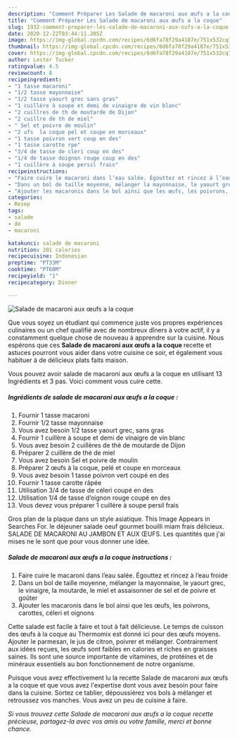 ```yaml
---
description: "Comment Préparer Les Salade de macaroni aux œufs a la coque"
title: "Comment Préparer Les Salade de macaroni aux œufs a la coque"
slug: 1932-comment-preparer-les-salade-de-macaroni-aux-oufs-a-la-coque
date: 2020-12-22T03:44:11.205Z
image: https://img-global.cpcdn.com/recipes/6d6fa78f29a4187e/751x532cq70/salade-de-macaroni-aux-oeufs-a-la-coque-photo-principale-de-la-recette.jpg
thumbnail: https://img-global.cpcdn.com/recipes/6d6fa78f29a4187e/751x532cq70/salade-de-macaroni-aux-oeufs-a-la-coque-photo-principale-de-la-recette.jpg
cover: https://img-global.cpcdn.com/recipes/6d6fa78f29a4187e/751x532cq70/salade-de-macaroni-aux-oeufs-a-la-coque-photo-principale-de-la-recette.jpg
author: Lester Tucker
ratingvalue: 4.5
reviewcount: 8
recipeingredient:
- "1 tasse macaroni"
- "1/2 tasse mayonnaise"
- "1/2 tasse yaourt grec sans gras"
- "1 cuillère à soupe et demi de vinaigre de vin blanc"
- "2 cuillres de th de moutarde de Dijon"
- "2 cuillre de th de miel"
- " Sel et poivre de moulin"
- "2 ufs  la coque pel et coupe en morceaux"
- "1 tasse poivron vert coup en des"
- "1 tasse carotte rpe"
- "3/4 de tasse de cleri coup en des"
- "1/4 de tasse doignon rouge coup en des"
- "1 cuillère à soupe persil frais"
recipeinstructions:
- "Faire cuire le macaroni dans l’eau salée. Égouttez et rincez à l’eau froide"
- "Dans un bol de taille moyenne, mélanger la mayonnaise, le yaourt grec, le vinaigre, la moutarde, le miel et assaisonner de sel et de poivre et goûter"
- "Ajouter les macaronis dans le bol ainsi que les œufs, les poivrons, carottes, céleri et oignons"
categories:
- Resep
tags:
- salade
- de
- macaroni

katakunci: salade de macaroni 
nutrition: 201 calories
recipecuisine: Indonesian
preptime: "PT33M"
cooktime: "PT60M"
recipeyield: "1"
recipecategory: Dinner

---
```



![Salade de macaroni aux œufs a la coque](https://img-global.cpcdn.com/recipes/6d6fa78f29a4187e/751x532cq70/salade-de-macaroni-aux-oeufs-a-la-coque-photo-principale-de-la-recette.jpg)

Que vous soyez un étudiant qui commence juste vos propres expériences culinaires ou un chef qualifié avec de nombreux dîners à votre actif, il y a constamment quelque chose de nouveau à apprendre sur la cuisine. Nous espérons que ces <strong> Salade de macaroni aux œufs a la coque </strong> recette et astuces pourront vous aider dans votre cuisine ce soir, et également vous habituer à de délicieux plats faits maison.

<!--inarticleads1-->

Vous pouvez avoir salade de macaroni aux œufs a la coque en utilisant 13 Ingrédients et 3 pas. Voici comment vous cuire cette.

##### Ingrédients de salade de macaroni aux œufs a la coque :

1. Fournir 1 tasse macaroni
1. Fournir 1/2 tasse mayonnaise
1. Vous avez besoin 1/2 tasse yaourt grec, sans gras
1. Fournir 1 cuillère à soupe et demi de vinaigre de vin blanc
1. Vous avez besoin 2 cuillères de thé de moutarde de Dijon
1. Préparer 2 cuillère de thé de miel
1. Vous avez besoin  Sel et poivre de moulin
1. Préparer 2 œufs à la coque, pelé et coupe en morceaux
1. Vous avez besoin 1 tasse poivron vert coupé en des
1. Fournir 1 tasse carotte râpée
1. Utilisation 3/4 de tasse de céleri coupé en des
1. Utilisation 1/4 de tasse d’oignon rouge coupé en des
1. Vous devez vous préparer 1 cuillère à soupe persil frais


Gros plan de la plaque dans un style asiatique. This Image Appears in Searches For. le déjeuner salade oeuf gourmet bouilli miam frais délicieux. SALADE DE MACARONI AU JAMBON ET AUX ŒUFS. Les quantités que j&#39;ai mises ne le sont que pour vous donner une idée. 

<!--inarticleads2-->

##### Salade de macaroni aux œufs a la coque instructions :

1. Faire cuire le macaroni dans l’eau salée. Égouttez et rincez à l’eau froide
1. Dans un bol de taille moyenne, mélanger la mayonnaise, le yaourt grec, le vinaigre, la moutarde, le miel et assaisonner de sel et de poivre et goûter
1. Ajouter les macaronis dans le bol ainsi que les œufs, les poivrons, carottes, céleri et oignons


Cette salade est facile à faire et tout à fait délicieuse. Le temps de cuisson des œufs à la coque au Thermomix est donné ici pour des œufs moyens. Ajouter le parmesan, le jus de citron, poivrer et mélanger. Contrairement aux idées reçues, les œufs sont faibles en calories et riches en graisses saines. Ils sont une source importante de vitamines, de protéines et de minéraux essentiels au bon fonctionnement de notre organisme. 

<!--inarticleads1-->

<p>
Puisque vous avez effectivement lu la recette Salade de macaroni aux œufs a la coque et que vous avez l'expertise dont vous avez besoin pour faire dans la cuisine. Sortez ce tablier, dépoussiérez vos bols à mélanger et retroussez vos manches. Vous avez un peu de cuisine à faire.
</p>

<p>
<i>Si vous trouvez cette Salade de macaroni aux œufs a la coque recette précieuse, partagez-la avec vos amis ou votre famille, merci et bonne chance.</i>
</p>
